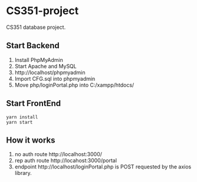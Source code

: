 # CS351-project

CS351 database project.

## Start Backend

1. Install PhpMyAdmin
2. Start Apache and MySQL
3. http://localhost/phpmyadmin
4. Import CFG.sql into phpmyadmin
5. Move php/loginPortal.php into C:/xampp/htdocs/

## Start FrontEnd

```
yarn install
yarn start
```

## How it works

1. no auth route http://localhost:3000/
1. rep auth route http://locahost:3000/portal
1. endpoint http://localhost/loginPortal.php is POST requested by the axios library. 